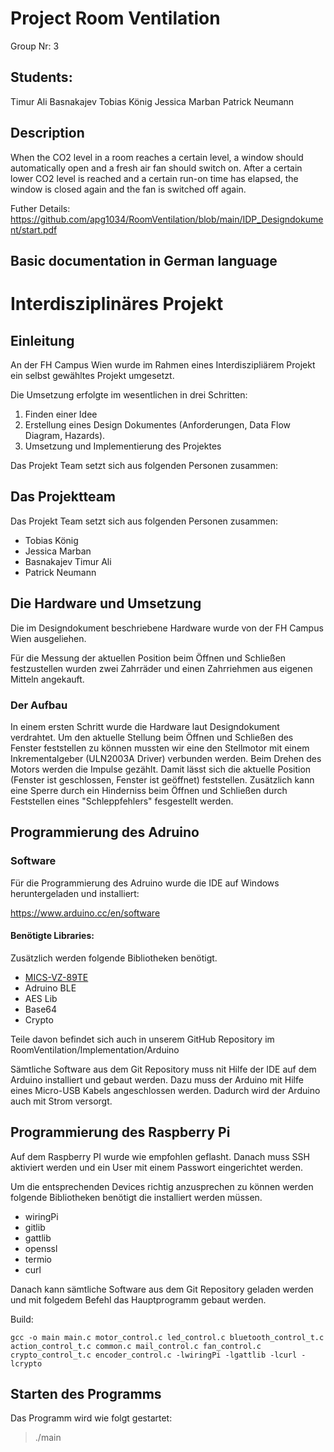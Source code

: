 # Project Room Ventilation

Group Nr: 3

## Students:  

Timur Ali Basnakajev
Tobias König
Jessica Marban
Patrick Neumann

## Description

When the CO2 level in a room reaches a certain level, a window should automatically
open and a fresh air fan should switch on. After a certain lower CO2 level is reached and
a certain run-on time has elapsed, the window is closed again and the fan is switched off
again.

Futher Details: https://github.com/apg1034/RoomVentilation/blob/main/IDP_Designdokument/start.pdf

## Basic documentation in German language

# Interdisziplinäres Projekt

## Einleitung

An der FH Campus Wien wurde im Rahmen eines Interdiszipliärem Projekt ein selbst gewähltes Projekt umgesetzt.

Die Umsetzung erfolgte im wesentlichen in drei Schritten:

1. Finden einer Idee
2. Erstellung eines Design Dokumentes (Anforderungen, Data Flow Diagram, Hazards).
3. Umsetzung und Implementierung des Projektes

Das Projekt Team setzt sich aus folgenden Personen zusammen:

## Das Projektteam

Das Projekt Team setzt sich aus folgenden Personen zusammen:

- Tobias König
- Jessica Marban
- Basnakajev Timur Ali
- Patrick Neumann

## Die Hardware und Umsetzung

Die im Designdokument beschriebene Hardware wurde von der FH Campus Wien ausgeliehen.

Für die Messung der aktuellen Position beim Öffnen und Schließen festzustellen wurden zwei Zahrräder und einen Zahrriehmen aus eigenen Mitteln angekauft.

### Der Aufbau

In einem ersten Schritt wurde die Hardware laut Designdokument verdrahtet. Um den aktuelle Stellung beim Öffnen und Schließen des Fenster feststellen zu können mussten wir eine den Stellmotor mit einem Inkrementalgeber (ULN2003A Driver) verbunden werden. Beim Drehen des Motors werden die Impulse gezählt. Damit lässt sich die aktuelle Position (Fenster ist geschlossen, Fenster ist geöffnet) feststellen. Zusätzlich kann eine Sperre durch ein Hinderniss beim Öffnen und Schließen durch Feststellen eines "Schleppfehlers" fesgestellt werden.

## Programmierung des Adruino

### Software

Für die Programmierung des Adruino wurde die IDE auf Windows heruntergeladen und installiert:

https://www.arduino.cc/en/software 

#### Benötigte Libraries:

Zusätzlich werden folgende Bibliotheken benötigt.

- [MICS-VZ-89TE](https://https://github.com/HGrabas/MICS-VZ-89TE)
- Adruino BLE
- AES Lib
- Base64
- Crypto


Teile davon befindet sich auch in unserem GitHub Repository 
im RoomVentilation/Implementation/Arduino 

Sämtliche Software aus dem Git Repository muss nit Hilfe der IDE auf dem Arduino installiert und gebaut werden. Dazu muss der Arduino mit Hilfe eines Micro-USB Kabels angeschlossen werden. Dadurch wird der Arduino auch mit Strom versorgt. 

## Programmierung des Raspberry Pi

Auf dem Raspberry PI wurde wie empfohlen geflasht.
Danach muss SSH aktiviert werden und ein User mit einem Passwort eingerichtet werden.

Um die entsprechenden Devices richtig anzusprechen zu können werden folgende  Bibliotheken benötigt die installiert werden müssen.

- wiringPi
- gitlib
- gattlib
- openssl
- termio
- curl

Danach kann sämtliche Software aus dem Git Repository geladen werden und
mit folgedem Befehl das Hauptprogramm gebaut werden.

Build:

````
gcc -o main main.c motor_control.c led_control.c bluetooth_control_t.c action_control_t.c common.c mail_control.c fan_control.c crypto_control_t.c encoder_control.c -lwiringPi -lgattlib -lcurl -lcrypto
````

## Starten des Programms

Das Programm wird wie folgt gestartet:

>./main



